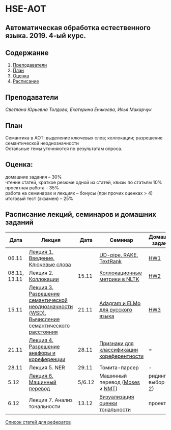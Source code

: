 # HSE-АОТ
## Автоматическая обработка естественного языка. 2019. 4-ый курс. <br>

## Содержание
1. [Преподаватели](#prep)
2. [План](#plan)
3. [Оценка](#score)
4. [Расписание](#sched)

## Преподаватели<a name="prep"/>
*Светлана Юрьевна Толдова, Екатерина Еникеева, Илья Макарчук*<br>

## План<br><a name="plan"/>
Семантика в АОТ: выделение ключевых слов; коллокации; разрешение семантической неоднозначности<br>
Остальные темы уточняются по результатам опроса.

## Оценка:<br><a name="score"/>
домашние задания – 30% <br>
чтение статей, краткое резюме одной из статей, квизы по статьям 10%<br>
проектная работа – 35%<br>
работа на семинарах и лекциях – бонусы (при прочих оценках > 4)<br>
итоговый тест (экзамен) – 25%<br>

## Расписание лекций, семинаров и домашних заданий<a name="sched"/>
|Дата|Лекция|Дата|Семинар|Домашнее задание|Дедлайн|
|-|-|-|-|-|-|
|06.11|[Лекция 1. Введение. Ключевые слова](https://github.com/sjut/HSE-Compling/blob/master/Lectures/CL2_1L_KW.ppt)|| [UD-pipe. RAKE. TextRank](https://github.com/sjut/HSE-Compling/tree/master/seminars/1_Keywords.ipynb) | [HW1](https://github.com/sjut/HSE-Compling/tree/master/hw/hw1.md) |18.11|
|08.11, 13.11|Лекция 2. [Коллокации](https://github.com/sjut/HSE-Compling/blob/master/Lectures/CL2_L_Collocations.pptx)|15.11|[Коллокационные метрики в NLTK](https://github.com/sjut/HSE-Compling/tree/master/seminars/2_Collocations.ipynb)| [HW2](https://github.com/sjut/HSE-Compling/tree/master/hw/hw2.md) | 26.11 |
|15.11|[Лекция 3. Разрешение семантической неоднозначности (WSD). Вычисление семантического расстояния]()| 21.11 | [Adagram и ELMo для русского языка](https://github.com/sjut/HSE-Compling/tree/master/seminars/3_WSD.ipynb) | [HW3](https://github.com/sjut/HSE-Compling/tree/master/hw/hw3.md) | 9.12 |
|21.11|[Лекция 4. Разрешение анафоры и кореференции]()| 28.11 | [Признаки для классификации кореферентности](https://github.com/sjut/HSE-Compling/tree/master/seminars/4_Coreference.ipynb) | = | = |
|28.11|Лекция 5. NER | 29.11 | Томита-парсер | - | - |
|5.12 | [Лекция 6. Машинный перевод](https://github.com/sjut/HSE-Compling/blob/master/Lectures/MT.pptx) | 5/6.12 | Машинный перевод ([Moses](http://www.statmt.org/moses/?n=Moses.Tutorial) и [NMT](https://github.com/sjut/HSE-Compling/tree/master/seminars/6_NMT.ipynb)) | ридинг на выбор ([1](https://www.aclweb.org/anthology/J03-1002.pdf) и [2](https://arxiv.org/pdf/1409.0473.pdf)) | |
|6.12 | Лекция 7. Анализ тональности | 13.12 | [Визуализация оценки тональности](https://github.com/sjut/HSE-Compling/tree/master/seminars/7_Sentiment.ipynb) | проект | 23.12 |

[Список статей для рефератов](https://github.com/sjut/HSE-Compling/blob/master/%D0%9B%D0%B8%D1%82%D0%B5%D1%80%D0%B0%D1%82%D1%83%D1%80%D0%B0/Literature_for_summary.txt)


